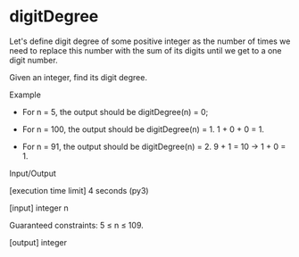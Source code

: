# digitDegree

Let's define digit degree of some positive integer as the number of times we need to replace this number with the sum of its digits until we get to a one digit number.

Given an integer, find its digit degree.

Example

* For n = 5, the output should be
digitDegree(n) = 0;

* For n = 100, the output should be
digitDegree(n) = 1.
1 + 0 + 0 = 1.

* For n = 91, the output should be
digitDegree(n) = 2.
9 + 1 = 10 -> 1 + 0 = 1.


Input/Output

[execution time limit] 4 seconds (py3)

[input] integer n

Guaranteed constraints:
5 ≤ n ≤ 109.

[output] integer
